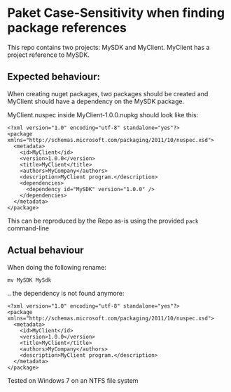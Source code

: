 # Paket Case-Sensitivity when finding package references

This repo contains two projects: MySDK and MyClient. 
MyClient has a project reference to MySDK.

## Expected behaviour:

When creating nuget packages, two packages should be created and MyClient should have a dependency on the MySDK package. 

MyClient.nuspec inside MyClient-1.0.0.nupkg should look like this:
```
<?xml version="1.0" encoding="utf-8" standalone="yes"?>
<package xmlns="http://schemas.microsoft.com/packaging/2011/10/nuspec.xsd">
  <metadata>
    <id>MyClient</id>
    <version>1.0.0</version>
    <title>MyClient</title>
    <authors>MyCompany</authors>
    <description>MyClient program.</description>
    <dependencies>
      <dependency id="MySDK" version="1.0.0" />
    </dependencies>
  </metadata>
</package>
```

This can be reproduced by the Repo as-is using the provided `pack` command-line

## Actual behaviour

When doing the following rename:
```
mv MySDK MySdk
```

.. the dependency is not found anymore:

```
<?xml version="1.0" encoding="utf-8" standalone="yes"?>
<package xmlns="http://schemas.microsoft.com/packaging/2011/10/nuspec.xsd">
  <metadata>
    <id>MyClient</id>
    <version>1.0.0</version>
    <title>MyClient</title>
    <authors>MyCompany</authors>
    <description>MyClient program.</description>
  </metadata>
</package>
```

Tested on Windows 7 on an NTFS file system